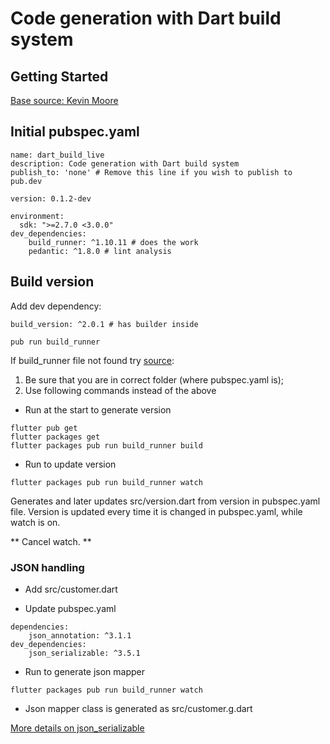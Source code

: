 # Code generation with Dart build system

## Getting Started
[Base source: Kevin Moore](https://www.youtube.com/watch?v=iVoz7kJoLFQ)

## Initial pubspec.yaml
```
name: dart_build_live
description: Code generation with Dart build system
publish_to: 'none' # Remove this line if you wish to publish to pub.dev

version: 0.1.2-dev

environment:
  sdk: ">=2.7.0 <3.0.0"
dev_dependencies:
    build_runner: ^1.10.11 # does the work
    pedantic: ^1.8.0 # lint analysis
```


## Build version
Add dev dependency:
```
build_version: ^2.0.1 # has builder inside
```

``` shell script  
pub run build_runner
```

If build_runner file not found try [source](https://github.com/dart-lang/build/issues/2581): 
 1. Be sure that you are in correct folder (where pubspec.yaml is);
 2. Use following commands instead of the above

* Run at the start to generate version
``` shell script
flutter pub get
flutter packages get
flutter packages pub run build_runner build
```

* Run to update version
``` shell script
flutter packages pub run build_runner watch
```
Generates and later updates src/version.dart from version in pubspec.yaml file. Version is updated every time it is changed in pubspec.yaml, while watch is on.


** Cancel watch. **

### JSON handling
* Add src/customer.dart

* Update pubspec.yaml
```
dependencies:
    json_annotation: ^3.1.1
dev_dependencies:
    json_serializable: ^3.5.1
```

* Run to generate json mapper
``` shell script
flutter packages pub run build_runner watch
```
* Json mapper class is generated as src/customer.g.dart

[More details on json_serializable](https://pub.dev/packages/json_serializable)
  